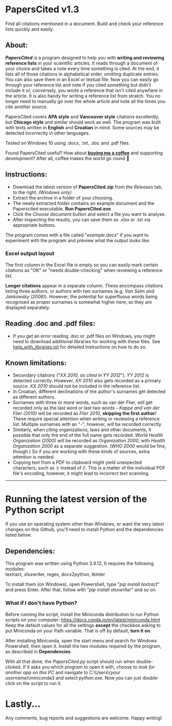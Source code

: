 # PapersCited v1.3 
Find all citations mentioned in a document. Build and check your reference lists quickly and easily.  

## About:
***PapersCited*** is a program designed to help you with **writing and reviewing reference lists** in your scientific articles. It reads through a document of your choice and takes a note every time something is cited. At the end, it lists all of those citations in alphabetical order, omitting duplicate entries. You can also save them in an Excel or textual file.
Now you can easily go through your reference list and note if you cited something but didn't include it or, conversely, you wrote a reference that isn't cited anywhere in the article. It is also handy for writing a reference list from stratch. You no longer need to manually go over the whole article and note all the times you cite another source.  

PapersCited covers **APA style** and **Vancouver style** citations excellently, but **Chicago style** and similar should work as well. The program was built with texts written in **English** and **Croatian** in mind. Some sources may be detected incorrectly in other languages.

Tested on Windows 10 using .docx, .txt, .doc and .pdf files. 

Found PapersCited useful? How about [**buying me a coffee**](https://www.buymeacoffee.com/mkranj61) and supporting development? After all, coffee makes the world go round :star_struck:

## Instructions:
- Download the latest version of **PapersCited.zip** from the *Releases* tab, to the right. *(Windows only)*
- Extract the archive in a folder of your choosing.
- The newly extracted folder contains an example document and the Paperscited executable. **Run PapersCited.exe**.
- Click the *Choose document* button and select a file you want to analyse.
- After inspecting the results, you can save them as .xlsx or .txt via appropriate buttons.

The program comes with a file called "*example.docx*" if you want to experiment with the program and preview what the output looks like.

### Excel output layout
The first column in the Excel file is empty so you can easily mark certain citations as "OK" or "needs double-checking" when reviewing a reference list.

**Longer citations** appear in a separate column. These encompass citations listing three authors, or authors with two surnames (e.g. *Van Selm and Jankowsky (2006)*). However, the potential for superfluous words being recognised as proper surnames is somewhat higher here, so they are displayed separately.

## Reading .doc and .pdf files:
- If you get an error reading .doc or .pdf files on Windows, you might need to download additional libraries for working with these files. See [help_with_libraries.txt](https://github.com/Mkranj/PapersCited/blob/main/help_with_libraries.txt) for detailed instructions on how to do so. 

## Known limitations:
- Secondary citations ("*XX 2010, as cited in YY 2012*"). *YY 2012* is detected correctly. However, *XX 2010* also gets recorded as a primary source. *XX 2010* should not be included in the reference list.
- In Croatian, different declinations of the author's surnames get detected as different authors.
- Surnames with three or more words, such as van der Flier, will get recorded only as the last word or last two words - *Kappe and van der Flier (2010)* will be recorded as *Flier 2010*, **skipping the first author**! These require special attention when writing or reviewing a reference list. Multiple surnames with an "*-*", however, will be recorded correctly.
- Similarly, when citing organizations, laws and other documents, it possible that only the end of the full name gets recorded. *World Health Organization (2000)* will be recorded as *Organization 2000*, with *Health Organization 2000* as a separate suggestion. (*WHO 2000* would be fine, though.) So if you are working with these kinds of sources, extra attention is needed.
- Copying text from a PDF to clipboard might yield unexpected characters, such as *´c* instead of *č*. This is a matter of the individual PDF file's encoding, however, it might lead to incorrect text scanning. 

---
# Running the latest version of the Python script
If you use an operating system other than Windows, or want the very latest changes on this Github, you'll need to install Python and the dependencies listed below.  

## Dependencies:  
This program was written using Python 3.9.12. It requires the following modules:  
textract, xlsxwriter, regex, docx2python, tkinter

To install them (on Windows), open Powershell, type "*pip install textract*" and press Enter. After that, follow with "*pip install xlsxwriter*" and so on.

### What if I don't have Python?  
Before running the script, install the Miniconda distribution to run Python scripts on your computer: 
https://docs.conda.io/en/latest/miniconda.html  
Keep the default values for all the settings **except** the checkbox asking to put Miniconda on your Path variable. That is off by default, **turn it on**.  

After installing Miniconda, open the start menu and search for Windows Powershell, then open it. Install the two modules required by the program, as described in **Dependencies**.

With all that done, the *PapersCited.py* script should run when double-clicked. If it asks you which program to open it with, choose to *look for another app on this PC* and navigate to C:\Users\\*(your username)*\miniconda3 and select *python.exe*. Now you can just double-click on the script to run it.

# Lastly...  
Any comments, bug reports and suggestions are welcome. Happy writing!
